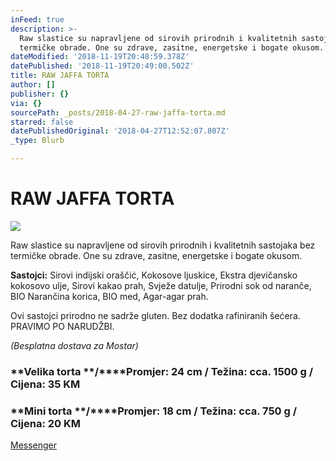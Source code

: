 ```yaml
---
inFeed: true
description: >-
  Raw slastice su napravljene od sirovih prirodnih i kvalitetnih sastojaka bez
  termičke obrade. One su zdrave, zasitne, energetske i bogate okusom.
dateModified: '2018-11-19T20:48:59.378Z'
datePublished: '2018-11-19T20:49:00.502Z'
title: RAW JAFFA TORTA
author: []
publisher: {}
via: {}
sourcePath: _posts/2018-04-27-raw-jaffa-torta.md
starred: false
datePublishedOriginal: '2018-04-27T12:52:07.807Z'
_type: Blurb

---
```

# RAW JAFFA TORTA
![](https://the-grid-user-content.s3-us-west-2.amazonaws.com/6b3d653a-eb4b-4e25-95bd-1dd3e4ec6377.jpg)

Raw slastice su napravljene od sirovih prirodnih i kvalitetnih sastojaka bez termičke obrade. One su zdrave, zasitne, energetske i bogate okusom.

**Sastojci:** Sirovi indijski oraščić, Kokosove ljuskice, Ekstra djevičansko kokosovo ulje, Sirovi kakao prah, Svježe datulje, Prirodni sok od naranče, BIO Narančina korica, BIO med, Agar-agar prah.

Ovi sastojci prirodno ne sadrže gluten. Bez dodatka rafiniranih šećera. PRAVIMO PO NARUDŽBI.

_(Besplatna dostava za Mostar)_

### **Velika torta **/****Promjer: 24 cm / Težina: cca. 1500 g / Cijena: 35 KM

### **Mini torta **/****Promjer: 18 cm / Težina: cca. 750 g / Cijena: 20 KM
[Messenger][0]

[0]: https://www.messenger.com/t/greenday.kolaci.peciva